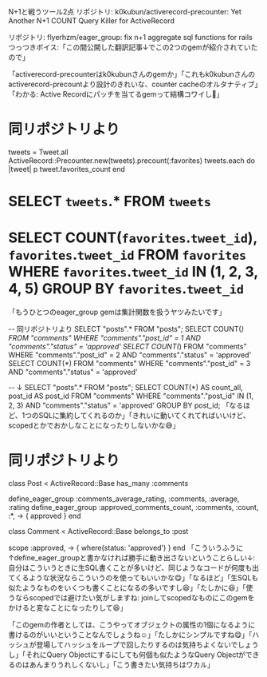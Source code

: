 N+1と戦うツール2点
リポジトリ: k0kubun/activerecord-precounter: Yet Another N+1 COUNT Query Killer for ActiveRecord


リポジトリ: flyerhzm/eager_group: fix n+1 aggregate sql functions for rails
つっつきボイス:「この間公開した翻訳記事↓でこの2つのgemが紹介されていたので」



「activerecord-precounterはk0kubunさんのgemか」「これもk0kubunさんのactiverecord-precountより設計のきれいな、counter cacheのオルタナティブ」「わかる: Active Recordにパッチを当てるgemって結構コワイし👺」

# 同リポジトリより
tweets = Tweet.all
ActiveRecord::Precounter.new(tweets).precount(:favorites)
tweets.each do |tweet|
  p tweet.favorites_count
end
# SELECT `tweets`.* FROM `tweets`
# SELECT COUNT(`favorites`.`tweet_id`), `favorites`.`tweet_id` FROM `favorites` WHERE `favorites`.`tweet_id` IN (1, 2, 3, 4, 5) GROUP BY `favorites`.`tweet_id`
「もうひとつのeager_group gemは集計関数を扱うヤツみたいです」

-- 同リポジトリより
SELECT "posts".* FROM "posts";
SELECT COUNT(*) FROM "comments" WHERE "comments"."post_id" = 1 AND "comments"."status" = 'approved'
SELECT COUNT(*) FROM "comments" WHERE "comments"."post_id" = 2 AND "comments"."status" = 'approved'
SELECT COUNT(*) FROM "comments" WHERE "comments"."post_id" = 3 AND "comments"."status" = 'approved'

-- ↓ 
SELECT "posts".* FROM "posts";
SELECT COUNT(*) AS count_all, post_id AS post_id FROM "comments" WHERE "comments"."post_id" IN (1, 2, 3) AND "comments"."status" = 'approved' GROUP BY post_id;
「なるほど、1つのSQLに集約してくれるのか」「きれいに動いてくれてればいいけど、scopedとかでおかしなことになったりしないかな😅」

# 同リポジトリより
class Post < ActiveRecord::Base
  has_many :comments

  define_eager_group :comments_average_rating, :comments, :average, :rating
  define_eager_group :approved_comments_count, :comments, :count, :*, -> { approved }
end

class Comment < ActiveRecord::Base
  belongs_to :post

  scope :approved, -> { where(status: 'approved') }
end
「こういうふうに↑define_eager_groupと書かなければ勝手に動き出さないということらしい↓: 自分はこういうときに生SQL書くことが多いけど、同じようなコードが何度も出てくるような状況ならこういうのを使ってもいいかな😋」「なるほど」「生SQLも似たようなものをいくつも書くことになるの多いですし😆」「たしかに😆」「使うならscopedでは避けたい気がしますね: joinしてscopedなものにこのgemをかけると変なことになったりして😆」

「このgemの作者としては、こうやってオブジェクトの属性の1個になるように書けるのがいいということなんでしょうね☺️」「たしかにシンプルですね😋」「ハッシュが登場してハッシュをループで回したりするのは気持ちよくないでしょうし」「それにQuery Objectにするにしても何個も似たようなQuery Objectができるのはあんまりうれしくないし」「こう書きたい気持ちはワカル」

